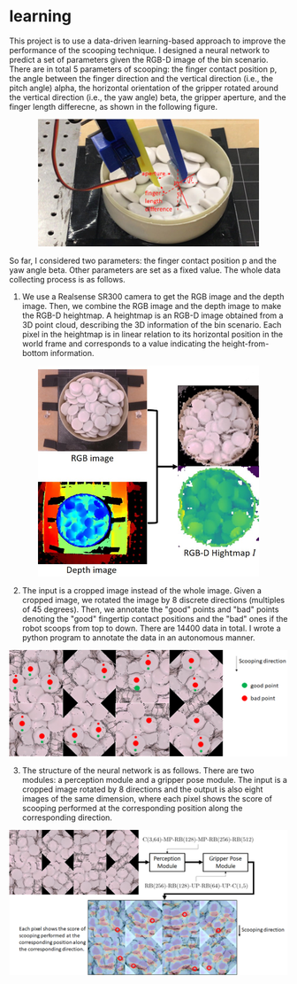 # learning
This project is to use a data-driven learning-based approach to improve the performance of the scooping technique. I designed a neural network to predict a set of parameters given the RGB-D image of the bin scenario. There are in total 5 parameters of scooping: the finger contact position p, the angle between the finger direction and the vertical direction (i.e., the pitch angle) alpha, the horizontal orientation of the gripper rotated around the vertical direction (i.e., the yaw angle) beta, the gripper aperture, and the finger length differecne, as shown in the following figure.
<p align = "center">
<img src="IMG/scooping_parameters.png" width="400"> 
</p>

So far, I considered two parameters: the finger contact position p and the yaw angle beta. Other parameters are set as a fixed value. The whole data collecting process is as follows.

1. We use a Realsense SR300 camera to get the RGB image and the depth image. Then, we combine the RGB image and the depth image to make the RGB-D heightmap. A heightmap is an RGB-D image obtained from a 3D point cloud, describing the 3D information of the bin scenario. Each pixel in the heightmap is in linear relation to its horizontal position in the world frame and corresponds to a value indicating the height-from-bottom information. 
<p align = "center">
<img src="IMG/get_heightmap.png" width="400"> 
</p>

2. The input is a cropped image instead of the whole image. Given a cropped image, we rotated the image by 8 discrete directions (multiples of 45 degrees). Then, we annotate the "good" points and "bad" points denoting the "good" fingertip contact positions and the "bad" ones if the robot scoops from top to down. There are 14400 data in total. I wrote a python program to annotate the data in an autonomous manner.
<p align = "center">
<img src="IMG/label.png" width="700"> 
</p>

3. The structure of the neural network is as follows. There are two modules: a perception module and a gripper pose module. The input is a cropped image rotated by 8 directions and the output is also eight images of the same dimension, where each pixel shows the score of scooping performed at the corresponding position along the corresponding direction.
<p align = "center">
<img src="IMG/network_structure.png" width="1000"> 
</p>


